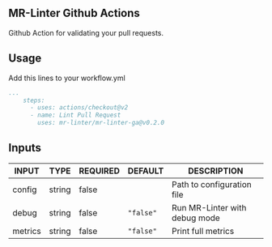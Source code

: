 ## MR-Linter Github Actions

Github Action for validating your pull requests.

## Usage

Add this lines to your workflow.yml

```yaml
...
    steps:
      - uses: actions/checkout@v2
      - name: Lint Pull Request
        uses: mr-linter/mr-linter-ga@v0.2.0
```

## Inputs

<!-- AUTO-DOC-INPUT:START - Do not remove or modify this section -->

|  INPUT  |  TYPE  | REQUIRED |  DEFAULT  |          DESCRIPTION          |
|---------|--------|----------|-----------|-------------------------------|
| config  | string |  false   |           |  Path to configuration file   |
|  debug  | string |  false   | `"false"` | Run MR-Linter with debug mode |
| metrics | string |  false   | `"false"` |      Print full metrics       |

<!-- AUTO-DOC-INPUT:END -->

